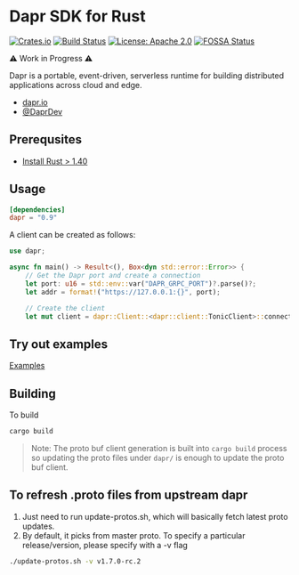 # Dapr SDK for Rust

[![Crates.io][crates-badge]][crates-url]
[![Build Status][actions-badge]][actions-url]
[![License: Apache 2.0][apache-badge]][apache-url]
[![FOSSA Status][fossa-badge]][fossa-url]

[crates-badge]: https://img.shields.io/crates/v/dapr.svg
[crates-url]: https://crates.io/crates/dapr
[apache-badge]: https://img.shields.io/badge/License-Apache_2.0-blue.svg
[apache-url]: https://github.com/dapr/rust-sdk/blob/master/LICENSE
[actions-badge]: https://github.com/dapr/rust-sdk/workflows/dapr-rust-sdk/badge.svg
[actions-url]: https://github.com/dapr/rust-sdk/actions?query=workflow%3Adapr-rust-sdk
[fossa-badge]: https://app.fossa.com/api/projects/custom%2B162%2Fgithub.com%2Fdapr%2Frust-sdk.svg?type=shield
[fossa-url]: https://app.fossa.com/projects/custom%2B162%2Fgithub.com%2Fdapr%2Frust-sdk?ref=badge_shield

⚠ Work in Progress ⚠

Dapr is a portable, event-driven, serverless runtime for building distributed applications across cloud and edge.

- [dapr.io](https://dapr.io)
- [@DaprDev](https://twitter.com/DaprDev)

## Prerequsites

* [Install Rust > 1.40](https://www.rust-lang.org/tools/install)

## Usage

```toml
[dependencies]
dapr = "0.9"
```

A client can be created as follows:

```rust
use dapr;

async fn main() -> Result<(), Box<dyn std::error::Error>> {
    // Get the Dapr port and create a connection
    let port: u16 = std::env::var("DAPR_GRPC_PORT")?.parse()?;
    let addr = format!("https://127.0.0.1:{}", port);

    // Create the client
    let mut client = dapr::Client::<dapr::client::TonicClient>::connect(addr).await?;
```

## Try out examples

[Examples](./examples)

## Building

To build

```bash
cargo build
```

>Note: The proto buf client generation is built into `cargo build` process so updating the proto files under `dapr/` is enough to update the proto buf client.

## To refresh .proto files from upstream dapr

1. Just need to run update-protos.sh, which will basically fetch latest proto updates.
2. By default, it picks from master proto. To specify a particular release/version, please specify with a -v flag

```bash
./update-protos.sh -v v1.7.0-rc.2
```

